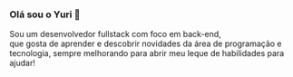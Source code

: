 ### Olá sou o Yuri 👋
Sou um desenvolvedor fullstack com foco em back-end, <br/>
que gosta de aprender e descobrir novidades da área de programação e tecnologia, sempre melhorando para abrir meu leque de habilidades para ajudar!

<!--[![TopLanguages](https://github-readme-stats.vercel.app/api/top-langs/?username=SanchezYuri&show_icons=true&theme=radical&layout=compact)](https://github.com/SanchezYuri) -->
<!--
**SanchezYuri/SanchezYuri** is a ✨ _special_ ✨ repository because its `README.md` (this file) appears on your GitHub profile.

Here are some ideas to get you started:

- 🔭 I’m currently working on ...
- 🌱 I’m currently learning ...
- 👯 I’m looking to collaborate on ...
- 🤔 I’m looking for help with ...
- 💬 Ask me about ...
- 📫 How to reach me: ...
- 😄 Pronouns: ...
- ⚡ Fun fact: ...
-->
